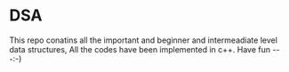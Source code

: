 # DSA
This repo conatins all the important and beginner and intermeadiate level data structures,
All the codes have been implemented in c++.
Have fun ---:-)
